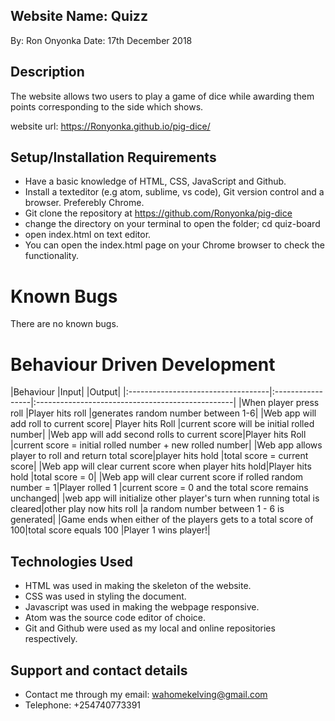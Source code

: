 ## Website Name: Quizz
By: Ron Onyonka
Date: 17th December 2018

## Description
The website allows two users to play a game of dice while awarding them points corresponding to the side which shows.

website url: https://Ronyonka.github.io/pig-dice/

## Setup/Installation Requirements
-   Have a basic knowledge of HTML, CSS, JavaScript and Github.
-   Install a texteditor (e.g atom, sublime, vs code), Git version control and a browser. Preferebly Chrome.
-   Git clone the repository at <https://github.com/Ronyonka/pig-dice>
-   change the directory on your terminal to open the folder; cd quiz-board
-   open index.html on text editor.
-   You  can open the index.html page on your Chrome browser to check the functionality.


# Known Bugs
There are no known bugs.

# Behaviour Driven Development
|Behaviour                            |Input|           |Output|
|:-----------------------------------|:-----------------|:-------------------------------------------------|
|When player press roll |Player hits roll |generates random number between 1-6|
|Web app will add roll to current score| Player hits Roll |current score will be initial rolled number|
|Web app will add second rolls to current score|Player hits Roll |current score = initial rolled number + new rolled number|
|Web app allows player to roll and return total score|player hits hold |total score = current score|
|Web app will clear current score when player hits hold|Player hits hold |total score = 0|
|Web app will clear current score if rolled random number = 1|Player rolled 1 |current score = 0 and the total score remains unchanged|
|web app will initialize other player's turn when running total is cleared|other play now hits roll |a random number between 1 - 6 is generated|
|Game ends when either of the players gets to a total score of 100|total score equals 100 |Player 1 wins player!|


## Technologies Used
* HTML was used in making the skeleton of the website.
* CSS was used in styling the document.
* Javascript was used in making the webpage responsive.
* Atom was the source code editor of choice.
* Git and Github were used as my local and online repositories respectively.

## Support and contact details
* Contact me through my email: wahomekelving@gmail.com
* Telephone: +254740773391
